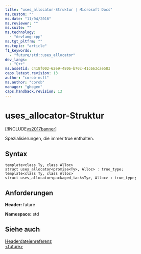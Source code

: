 ```yaml
---
title: "uses_allocator-Struktur | Microsoft Docs"
ms.custom: ""
ms.date: "11/04/2016"
ms.reviewer: ""
ms.suite: ""
ms.technology: 
  - "devlang-cpp"
ms.tgt_pltfrm: ""
ms.topic: "article"
f1_keywords: 
  - "future/std::uses_allocator"
dev_langs: 
  - "C++"
ms.assetid: c418f002-62e9-4806-b70c-41c663cae583
caps.latest.revision: 13
author: "corob-msft"
ms.author: "corob"
manager: "ghogen"
caps.handback.revision: 13
---
```

# uses_allocator-Struktur
[!INCLUDE[vs2017banner](../assembler/inline/includes/vs2017banner.md)]

Spezialisierungen, die immer true enthalten.  
  
## Syntax  
  
```  
template<class Ty, class Alloc>  
struct uses_allocator<promise<Ty>, Alloc> : true_type;  
template<class Ty, class Alloc>  
struct uses_allocator<packaged_task<Ty>, Alloc> : true_type;  
```  
  
## Anforderungen  
 **Header:** future  
  
 **Namespace:** std  
  
## Siehe auch  
 [Headerdateienreferenz](../standard-library/cpp-standard-library-header-files.md)   
 [\<future\>](../standard-library/future.md)